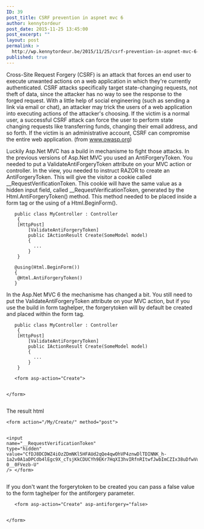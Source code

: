 ```yaml
---
ID: 39
post_title: CSRF prevention in aspnet mvc 6
author: kennytordeur
post_date: 2015-11-25 13:45:00
post_excerpt: ""
layout: post
permalink: >
  http://wp.kennytordeur.be/2015/11/25/csrf-prevention-in-aspnet-mvc-6-2/
published: true
---
```

Cross-Site Request Forgery (CSRF) is an attack that forces an end user to execute unwanted actions on a web application in which they&#39;re currently authenticated. CSRF attacks specifically target state-changing requests, not theft of data, since the attacker has no way to see the response to the forged request. With a little help of social engineering (such as sending a link via email or chat), an attacker may trick the users of a web application into executing actions of the attacker&#39;s choosing. If the victim is a normal user, a successful CSRF attack can force the user to perform state changing requests like transferring funds, changing their email address, and so forth. If the victim is an administrative account, CSRF can compromise the entire web application. (from <a href="https://www.owasp.org/index.php/Cross-Site_Request_Forgery_%28CSRF%29">www.owasp.org</a>)

Luckily Asp.Net MVC has a build in mechanisme to fight those attacks. In the previous versions of Asp.Net MVC you used an AntiForgeryToken. You needed to put a ValidateAntiForgeryToken attribute on your MVC action or controller. In the view, you needed to instruct RAZOR to create an AntiForgeryToken. This will give the visitor a cookie called __RequestVerificationToken. This cookie will have the same value as a hidden input field, called __RequestVerificationToken, generated by the Html.AntiForgeryToken() method. This method needed to be placed inside a form tag or the using of a Html.BeginForm().

<div class="highlight"><pre><code class="language-csharp" data-lang="csharp">   <span class="k">public</span> <span class="k">class</span> <span class="nc">MyController</span> <span class="p">:</span> <span class="n">Controller</span>
    <span class="p">{</span>
<span class="na">    [HttpPost]</span>
<span class="na">        [ValidateAntiForgeryToken]</span>
        <span class="k">public</span> <span class="n">IActionResult</span> <span class="nf">Create</span><span class="p">(</span><span class="n">SomeModel</span> <span class="n">model</span><span class="p">)</span>
        <span class="p">{</span>
          <span class="p">...</span>
        <span class="p">}</span>
    <span class="p">}</span>
</code></pre></div>

<div class="highlight"><pre><code class="language-html" data-lang="html">   @using(Html.BeginForm())
   {
    @Html.AntiForgeryToken()
   }
</code></pre></div>

In the Asp.Net MVC 6 the mechanisme has changed a bit. You still need to put the ValidateAntiForgeryToken attribute on your MVC action, but if you use the build in form taghelper, the forgerytoken will by default be created and placed within the form tag.

<div class="highlight"><pre><code class="language-csharp" data-lang="csharp">   <span class="k">public</span> <span class="k">class</span> <span class="nc">MyController</span> <span class="p">:</span> <span class="n">Controller</span>
    <span class="p">{</span>
<span class="na">    [HttpPost]</span>
<span class="na">        [ValidateAntiForgeryToken]</span>
        <span class="k">public</span> <span class="n">IActionResult</span> <span class="nf">Create</span><span class="p">(</span><span class="n">SomeModel</span> <span class="n">model</span><span class="p">)</span>
        <span class="p">{</span>
          <span class="p">...</span>
        <span class="p">}</span>
    <span class="p">}</span>
</code></pre></div>

<div class="highlight"><pre><code class="language-html" data-lang="html">   <span class="nt">&lt;form</span> <span class="na">asp-action=</span><span class="s">&quot;Create&quot;</span><span class="nt">&gt;</span>

   <span class="nt">&lt;/form&gt;</span>
</code></pre></div>

The result html

<div class="highlight"><pre><code class="language-html" data-lang="html"><span class="nt">&lt;form</span> <span class="na">action=</span><span class="s">&quot;/My/Create/&quot;</span> <span class="na">method=</span><span class="s">&quot;post&quot;</span><span class="nt">&gt;</span>

<span class="nt">&lt;input</span> <span class="na">name=</span><span class="s">&quot;__RequestVerificationToken&quot;</span> <span class="na">type=</span><span class="s">&quot;hidden&quot;</span> <span class="na">value=</span><span class="s">&quot;CfDJ8DCDWZ4iOzZDmNKl5HFAUd2qQe4qwOhVP4znwDlTDINNK_h-1a2v0A1aDPCdb4lEgc9X_cTsjKkCDUCYh9EKr7HqXI3hvIRfnRItwfJwbImCZIx38uDfwVu5jzdVZOcaXUUmoPBDtG6-0__0FVezb-U&quot;</span> <span class="nt">/&gt;</span>
<span class="nt">&lt;/form&gt;</span>
</code></pre></div>

If you don&#39;t want the forgerytoken to be created you can pass a false value to the form taghelper for the antiforgery parameter.

<div class="highlight"><pre><code class="language-html" data-lang="html">   <span class="nt">&lt;form</span> <span class="na">asp-action=</span><span class="s">&quot;Create&quot;</span> <span class="na">asp-antiforgery=</span><span class="s">&quot;false</span><span class="nt">&gt;</span>

   <span class="nt">&lt;/form&gt;</span>
</code></pre></div>